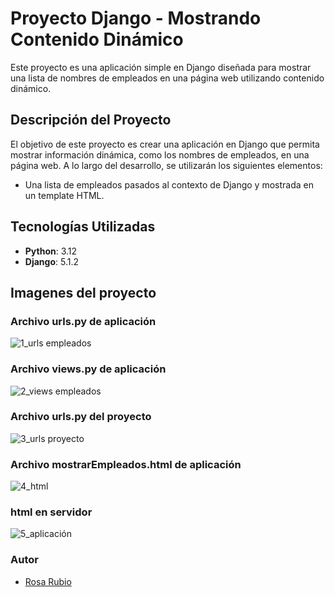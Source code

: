 # Proyecto Django - Mostrando Contenido Dinámico

Este proyecto es una aplicación simple en Django diseñada para mostrar una lista de nombres de empleados en una página web utilizando contenido dinámico.

## Descripción del Proyecto

El objetivo de este proyecto es crear una aplicación en Django que permita mostrar información dinámica, como los nombres de empleados, en una página web. A lo largo del desarrollo, se utilizarán los siguientes elementos:

- Una lista de empleados pasados al contexto de Django y mostrada en un template HTML.

## Tecnologías Utilizadas

- **Python**: 3.12
- **Django**: 5.1.2

## Imagenes del proyecto

### Archivo urls.py de aplicación
![1_urls empleados](https://github.com/user-attachments/assets/5e76c4a8-5701-4809-a53c-ad8ca44a04d2)

### Archivo views.py de aplicación
![2_views empleados](https://github.com/user-attachments/assets/31702a88-3c14-403b-80de-4c2badc4764b)

### Archivo urls.py del proyecto
![3_urls proyecto](https://github.com/user-attachments/assets/7c52d7e6-f65d-4262-a608-45ee7e766b71)

### Archivo mostrarEmpleados.html de aplicación
![4_html](https://github.com/user-attachments/assets/1146ccac-b2db-4589-8080-b13640dc1a4f)

### html en servidor
![5_aplicación](https://github.com/user-attachments/assets/c76b13e4-6e61-4863-b7aa-3cdab0f67394)


### Autor
- [Rosa Rubio](https://github.com/PaulinaRubioP)

